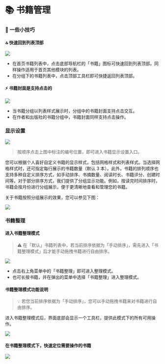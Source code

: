 # 📚 书籍管理

### 🍬 一些小技巧

#### 🔝 快速回到列表顶部
![](https://doc-1252413502.cos.ap-nanjing.myqcloud.com/SCR-20241110-osim.jpeg)
- 在首页书籍列表中，点击底部导航栏的「书籍」图标可快速回到列表顶部。同样操作适用于首页其他模块的列表。
- 在分组下的书籍列表中，点击顶部工具栏即可快捷返回列表顶部。

#### ⚡️ 书籍封面是支持点击的
![](https://doc-1252413502.cos.ap-nanjing.myqcloud.com/SCR-20241110-ohry.png)

- 当书籍分组以列表样式展示时，分组中的书籍封面支持点击交互。
- 在作者和出版社的书籍分组中，书籍封面同样支持点击操作。

### 显示设置
![](https://doc-1252413502.cos.ap-nanjing.myqcloud.com/SCR-20241110-omgj.png)

> 按顺序点击上图中标注的编号位置，即可进入书籍显示设置入口。

您可以根据个人喜好自定义书籍的显示样式，包括网格样式和列表样式。当选择网格样式时，还可指定每行展示的书籍数量（默认 3 本）。此外，书籍的排列顺序也支持多种自定义排序方式，如手动排序、书摘数量、阅读时长、书籍评分、创建时间等。对于部分排序方式，我们提供了分组显示功能。例如，按读完时间排序时，书籍会按月份进行分组展示，便于更清晰地查看和管理您的书籍。

关于书籍按照分组展示的效果，您可以参见下图：

![](https://doc-1252413502.cos.ap-nanjing.myqcloud.com/SCR-20241110-ouhs.png)

### 书籍整理

#### 进入书籍整理模式

> ⚠️  在「默认」书籍列表中，若当前排序依据为「手动排序」，需先进入「书籍整理模式」后才能手动拖拽书籍进行自由排序。

![](https://doc-1252413502.cos.ap-nanjing.myqcloud.com/SCR-20241110-oytv.png)

- 点击右上角菜单中的「书籍整理」即可进入整理模式。
- 也可长按书籍，并在弹出的菜单中选择「书籍整理」进入整理模式。

#### 书籍整理模式功能说明

> 💡 若您当前排序依据为「手动排序」，您可以手动拖拽书籍来对书籍进行自由排序。

进入书籍整理模式后，界面底部会显示一个工具栏，提供此模式下的所有可用操作。

![](https://doc-1252413502.cos.ap-nanjing.myqcloud.com/SCR-20241110-pfwa.png)

#### 在书籍整理模式下，快速定位需要操作的书籍

![](https://doc-1252413502.cos.ap-nanjing.myqcloud.com/SCR-20241110-pjcb.png)

